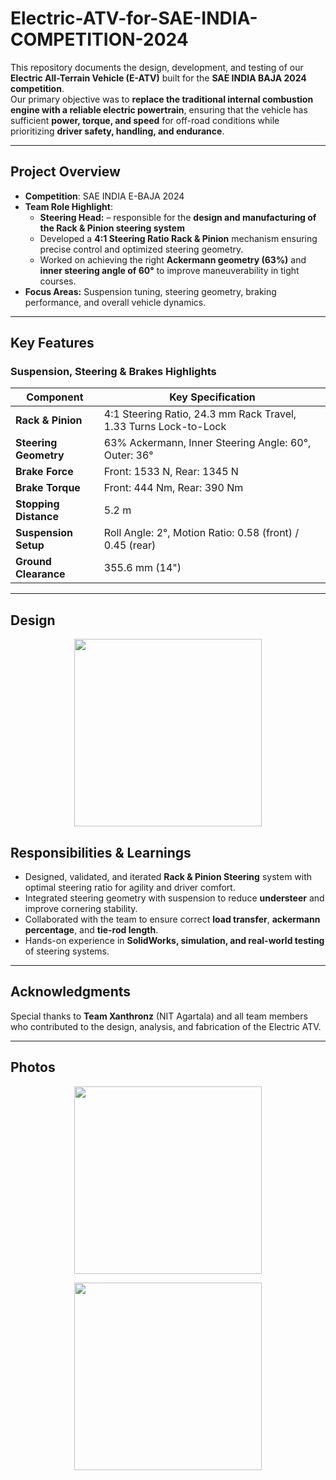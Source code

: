 # Electric-ATV-for-SAE-INDIA-COMPETITION-2024

This repository documents the design, development, and testing of our **Electric All-Terrain Vehicle (E-ATV)** built for the **SAE INDIA BAJA 2024 competition**.  
Our primary objective was to **replace the traditional internal combustion engine with a reliable electric powertrain**, ensuring that the vehicle has sufficient **power, torque, and speed** for off-road conditions while prioritizing **driver safety, handling, and endurance**.

---

## Project Overview

- **Competition**: SAE INDIA E-BAJA 2024  
- **Team Role Highlight**:  
  - **Steering Head:** – responsible for the **design and manufacturing of the Rack & Pinion steering system**  
  - Developed a **4:1 Steering Ratio Rack & Pinion** mechanism ensuring precise control and optimized steering geometry.  
  - Worked on achieving the right **Ackermann geometry (63%)** and **inner steering angle of 60°** to improve maneuverability in tight courses.  
- **Focus Areas:** Suspension tuning, steering geometry, braking performance, and overall vehicle dynamics.

---

## Key Features

### Suspension, Steering & Brakes Highlights
| Component               | Key Specification |
|------------------------|-----------------|
| **Rack & Pinion**      | 4:1 Steering Ratio, 24.3 mm Rack Travel, 1.33 Turns Lock-to-Lock |
| **Steering Geometry**  | 63% Ackermann, Inner Steering Angle: 60°, Outer: 36° |
| **Brake Force**        | Front: 1533 N, Rear: 1345 N |
| **Brake Torque**       | Front: 444 Nm, Rear: 390 Nm |
| **Stopping Distance**  | 5.2 m |
| **Suspension Setup**   | Roll Angle: 2°, Motion Ratio: 0.58 (front) / 0.45 (rear) |
| **Ground Clearance**   | 355.6 mm (14") |




---
## Design
<p align="center">
  <img src="https://github.com/user-attachments/assets/7f561d8f-b01a-4d51-b22a-1ddaea71690f" width="300">
</p>


## Responsibilities & Learnings

- Designed, validated, and iterated **Rack & Pinion Steering** system with optimal steering ratio for agility and driver comfort.
- Integrated steering geometry with suspension to reduce **understeer** and improve cornering stability.
- Collaborated with the team to ensure correct **load transfer**, **ackermann percentage**, and **tie-rod length**.
- Hands-on experience in **SolidWorks, simulation, and real-world testing** of steering systems.

---

## Acknowledgments

Special thanks to **Team Xanthronz** (NIT Agartala) and all team members who contributed to the design, analysis, and fabrication of the Electric ATV.

---

## Photos

<p align="center">
  <img src="https://github.com/user-attachments/assets/1d9736f3-1b9c-4a6d-886e-bb6d265c039f" width="300">
</p>

<p align="center">
  <img src="https://github.com/user-attachments/assets/67d113e5-50b2-4bc3-8491-dca7b5464436" width="300">
</p>




